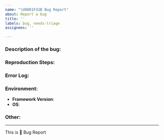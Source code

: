```yaml
---
name: "\U0001F41B Bug Report"
about: Report a bug
title: ''
labels: bug, needs-triage
assignees: ''

---
```


<!--Please make sure to read the "Reporting Issues" section of the contribution guide before submitting an issue
https://github.com/cdk8s-team/cdk8s/blob/master/CONTRIBUTING.md#reporting-issues
-->

### Description of the bug:
<!--description of the bug:-->






### Reproduction Steps:
<!--minimal amount of code that causes the bug (if possible) or a reference:-->





### Error Log:
<!--what is the error message you are seeing?-->




### Environment:


  - **Framework Version**:
  - **OS**:


### Other:
<!-- e.g. detailed explanation, stacktraces, related issues, suggestions on how to fix, links for us to have context, eg. associated pull-request, stackoverflow, gitter, etc -->




---

This is :bug: Bug Report
